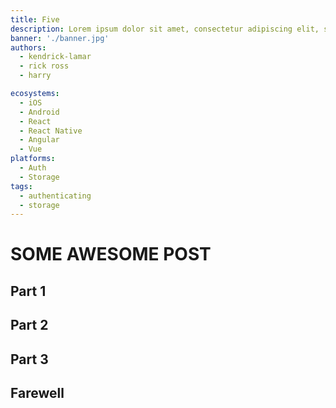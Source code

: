 ```yaml
---
title: Five
description: Lorem ipsum dolor sit amet, consectetur adipiscing elit, sed do eiusmod tempor incididunt ut labore et dolore magna aliqua. Ut enim ad minim veniam, quis nostrud exercitation ullamco laboris nisi ut aliquip ex ea commodo consequat.
banner: './banner.jpg'
authors:
  - kendrick-lamar
  - rick ross
  - harry

ecosystems:
  - iOS
  - Android
  - React
  - React Native
  - Angular
  - Vue
platforms:
  - Auth
  - Storage
tags:
  - authenticating
  - storage
---
```


# SOME AWESOME POST

## Part 1

## Part 2

## Part 3

## Farewell
